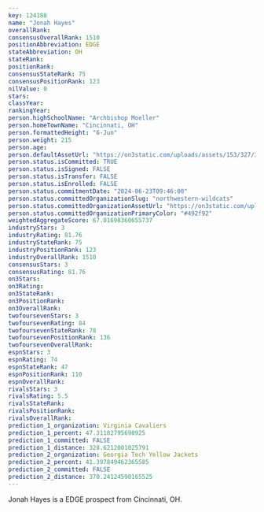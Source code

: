 ```yaml
---
key: 124188
name: "Jonah Hayes"
overallRank: 
consensusOverallRank: 1510
positionAbbreviation: EDGE
stateAbbreviation: OH
stateRank: 
positionRank: 
consensusStateRank: 75
consensusPositionRank: 123
nilValue: 0
stars: 
classYear: 
rankingYear: 
person.highSchoolName: "Archbishop Moeller"
person.homeTownName: "Cincinnati, OH"
person.formattedHeight: "6-Jun"
person.weight: 215
person.age: 
person.defaultAssetUrl: "https://on3static.com/uploads/assets/153/327/327153.png"
person.status.isCommitted: TRUE
person.status.isSigned: FALSE
person.status.isTransfer: FALSE
person.status.isEnrolled: FALSE
person.status.commitmentDate: "2024-06-23T09:46:00"
person.status.committedOrganizationSlug: "northwestern-wildcats"
person.status.committedOrganizationAssetUrl: "https://on3static.com/uploads/assets/119/150/150119.svg"
person.status.committedOrganizationPrimaryColor: "#492f92"
weightedAggregateScore: 67.01698360655737
industryStars: 3
industryRating: 81.76
industryStateRank: 75
industryPositionRank: 123
industryOverallRank: 1510
consensusStars: 3
consensusRating: 81.76
on3Stars: 
on3Rating: 
on3StateRank: 
on3PositionRank: 
on3OverallRank: 
twofoursevenStars: 3
twofoursevenRating: 84
twofoursevenStateRank: 78
twofoursevenPositionRank: 136
twofoursevenOverallRank: 
espnStars: 3
espnRating: 74
espnStateRank: 47
espnPositionRank: 110
espnOverallRank: 
rivalsStars: 3
rivalsRating: 5.5
rivalsStateRank: 
rivalsPositionRank: 
rivalsOverallRank: 
prediction_1_organization: Virginia Cavaliers
prediction_1_percent: 47.31182795698925
prediction_1_committed: FALSE
prediction_1_distance: 328.6212001025791
prediction_2_organization: Georgia Tech Yellow Jackets
prediction_2_percent: 41.397849462365585
prediction_2_committed: FALSE
prediction_2_distance: 370.24124590165525
---
```

Jonah Hayes is a EDGE prospect from Cincinnati, OH.